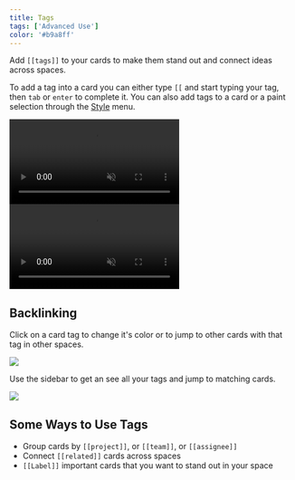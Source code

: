 ```yaml
---
title: Tags
tags: ['Advanced Use']
color: '#b9a8ff'
---
```


Add `[[tags]]` to your cards to make them stand out and connect ideas across spaces.

To add a tag into a card you can either type `[[` and start typing your tag, then `tab` or `enter` to complete it. You can also add tags to a card or a paint selection through the [Style](/posts/styling-cards/) menu.

<video class="wide" autoplay loop muted playsinline>
  <source src="https://updates.kinopio.club/card-tags.mp4">
</video>

<video class="" autoplay loop muted playsinline>
  <source src="https://updates.kinopio.club/tag-picker-style-action.mp4">
</video>

## Backlinking

Click on a card tag to change it's color or to jump to other cards with that tag in other spaces.

![](/assets/posts/tag-details.png)

Use the sidebar to get an see all your tags and jump to matching cards.

![](/assets/posts/tag-sidebar.png)


## Some Ways to Use Tags

- Group cards by `[[project]]`, or `[[team]]`, or `[[assignee]]`
- Connect `[[related]]` cards across spaces
- `[[Label]]` important cards that you want to stand out in your space
